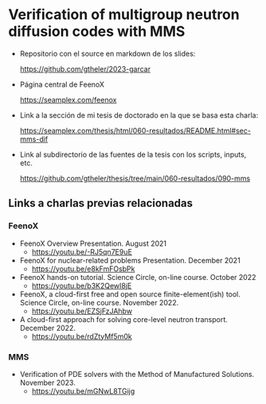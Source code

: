 # Verification of multigroup neutron diffusion codes with MMS

 * Repositorio con el source en markdown de los slides:

   <https://github.com/gtheler/2023-garcar>
   
 * Página central de FeenoX
 
   <https://seamplex.com/feenox>

 * Link a la sección de mi tesis de doctorado en la que se basa esta charla:
 
   <https://seamplex.com/thesis/html/060-resultados/README.html#sec-mms-dif>
   
 * Link al subdirectorio de las fuentes de la tesis con los scripts, inputs, etc.
  
   <https://github.com/gtheler/thesis/tree/main/060-resultados/090-mms>
 

## Links a charlas previas relacionadas


### FeenoX

 * FeenoX Overview Presentation. August 2021
   - <https://youtu.be/-RJ5qn7E9uE>
 * FeenoX for nuclear-related problems Presentation. December 2021
   - <https://youtu.be/e8kFmFOsbPk>
 * FeenoX hands-on tutorial. Science Circle, on-line course. October 2022
   - <https://youtu.be/b3K2QewI8jE>
 * FeenoX, a cloud-first free and open source finite-element(ish) tool. Science Circle, on-line course. November 2022.
   - <https://youtu.be/EZSjFzJAhbw>
 * A cloud-first approach for solving core-level neutron transport. December 2022.
   - <https://youtu.be/rdZtyMf5m0k>
   
### MMS

 * Verification of PDE solvers with the Method of Manufactured Solutions. November 2023.
   - <https://youtu.be/mGNwL8TGijg>


